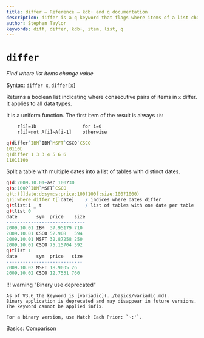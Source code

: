 ```yaml
---
title: differ – Reference – kdb+ and q documentation
description: differ is a q keyword that flags where items of a list change value.
author: Stephen Taylor
keywords: diff, differ, kdb+, item, list, q
---
```

# `differ`

_Find where list items change value_




Syntax: `differ x`, `differ[x]`

Returns a boolean list indicating where consecutive pairs of items in `x` differ. 
It applies to all data types. 

It is a uniform function. 
The first item of the result is always `1b`:

```txt
    r[i]=1b                 for i=0
    r[i]=not A[i]~A[i-1]    otherwise
```
```q
q)differ`IBM`IBM`MSFT`CSCO`CSCO
10110b
q)differ 1 3 3 4 5 6 6
1101110b
```

Split a table with multiple dates into a list of tables with distinct dates.

```q
q)d:2009.10.01+asc 100?30
q)s:100?`IBM`MSFT`CSCO
q)t:([]date:d;sym:s;price:100?100f;size:100?1000)
q)i:where differ t[`date]    / indices where dates differ
q)tlist:i _ t                / list of tables with one date per table
q)tlist 0
date       sym  price    size
-----------------------------
2009.10.01 IBM  37.95179 710
2009.10.01 CSCO 52.908   594
2009.10.01 MSFT 32.87258 250
2009.10.01 CSCO 75.15704 592
q)tlist 1
date       sym  price   size
----------------------------
2009.10.02 MSFT 18.9035 26
2009.10.02 CSCO 12.7531 760
```

!!! warning "Binary use deprecated"

    As of V3.6 the keyword is [variadic](../basics/variadic.md). 
    Binary application is deprecated and may disappear in future versions.
    The keyword cannot be applied infix. 

    For a binary version, use Match Each Prior: `~:'`.

<i class="far fa-hand-point-right"></i> 
Basics: [Comparison](../basics/comparison.md)